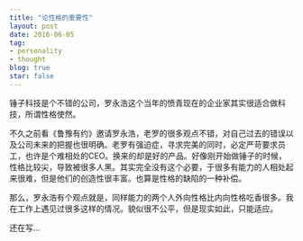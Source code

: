 ```yaml
---
title: "论性格的重要性"
layout: post
date: 2016-06-05
tag:
- personality
- thought
blog: true
star: false
---
```


锤子科技是个不错的公司，罗永浩这个当年的愤青现在的企业家其实很适合做科技，所谓性格使然。

不久之前看《鲁豫有约》邀请罗永浩，老罗的很多观点不错，对自己过去的错误以及公司未来的把握也很明确。老罗有强迫症，寻求完美的同时，必定严苛要求员工，也许是个难相处的CEO。换来的却是好的产品。好像刚开始做锤子的时候，性格比较尖，导致被很多人黑。其实完全没有这个必要，于很多有能力的人相处起来很难，但是他们的创造性很丰富。也算是性格的缺陷的一种补偿。

那么，罗永浩有个观点就是，同样能力的两个人外向性格比内向性格吃香很多。我在工作上遇见过很多这样的情况。貌似很不公平，但是现实如此，只能适应。

还在写...
